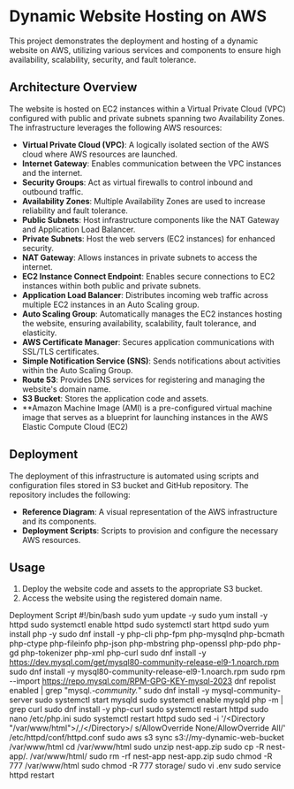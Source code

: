 # Dynamic Website Hosting on AWS

This project demonstrates the deployment and hosting of a dynamic website on AWS, utilizing various services and components to ensure high availability, scalability, security, and fault tolerance.

## Architecture Overview

The website is hosted on EC2 instances within a Virtual Private Cloud (VPC) configured with public and private subnets spanning two Availability Zones. The infrastructure leverages the following AWS resources:

- **Virtual Private Cloud (VPC)**: A logically isolated section of the AWS cloud where AWS resources are launched.
- **Internet Gateway**: Enables communication between the VPC instances and the internet.
- **Security Groups**: Act as virtual firewalls to control inbound and outbound traffic.
- **Availability Zones**: Multiple Availability Zones are used to increase reliability and fault tolerance.
- **Public Subnets**: Host infrastructure components like the NAT Gateway and Application Load Balancer.
- **Private Subnets**: Host the web servers (EC2 instances) for enhanced security.
- **NAT Gateway**: Allows instances in private subnets to access the internet.
- **EC2 Instance Connect Endpoint**: Enables secure connections to EC2 instances within both public and private subnets.
- **Application Load Balancer**: Distributes incoming web traffic across multiple EC2 instances in an Auto Scaling group.
- **Auto Scaling Group**: Automatically manages the EC2 instances hosting the website, ensuring availability, scalability, fault tolerance, and elasticity.
- **AWS Certificate Manager**: Secures application communications with SSL/TLS certificates.
- **Simple Notification Service (SNS)**: Sends notifications about activities within the Auto Scaling Group.
- **Route 53**: Provides DNS services for registering and managing the website's domain name.
- **S3 Bucket**: Stores the application code and assets.
- **Amazon Machine Image (AMI) is a pre-configured virtual machine image that serves as a blueprint for launching instances in the AWS Elastic Compute Cloud (EC2)
## Deployment

The deployment of this infrastructure is automated using scripts and configuration files stored in S3 bucket and GitHub repository. The repository includes the following:

- **Reference Diagram**: A visual representation of the AWS infrastructure and its components.
- **Deployment Scripts**: Scripts to provision and configure the necessary AWS resources.

## Usage
1. Deploy the website code and assets to the appropriate S3 bucket.
2. Access the website using the registered domain name.

 Deployment Script
#!/bin/bash
sudo yum update -y
sudo yum install -y httpd
sudo systemctl enable httpd 
sudo systemctl start httpd
sudo yum install php -y
sudo dnf install -y php-cli php-fpm php-mysqlnd php-bcmath php-ctype php-fileinfo php-json php-mbstring php-openssl php-pdo php-gd php-tokenizer php-xml php-curl
sudo dnf install -y https://dev.mysql.com/get/mysql80-community-release-el9-1.noarch.rpm
sudo dnf install -y mysql80-community-release-el9-1.noarch.rpm
sudo rpm --import https://repo.mysql.com/RPM-GPG-KEY-mysql-2023
dnf repolist enabled | grep "mysql.*-community.*"
sudo dnf install -y mysql-community-server
sudo systemctl start mysqld
sudo systemctl enable mysqld
php -m | grep curl
sudo dnf install -y php-curl
sudo systemctl restart httpd
sudo nano /etc/php.ini
sudo systemctl restart httpd
sudo sed -i '/<Directory "\/var\/www\/html">/,/<\/Directory>/ s/AllowOverride None/AllowOverride All/' /etc/httpd/conf/httpd.conf
sudo aws s3 sync s3://my-dynamic-web-bucket /var/www/html
cd /var/www/html
sudo unzip nest-app.zip
sudo cp -R nest-app/. /var/www/html/
sudo rm -rf nest-app nest-app.zip
sudo chmod -R 777 /var/www/html
sudo chmod -R 777 storage/
sudo vi .env
sudo service httpd restart
